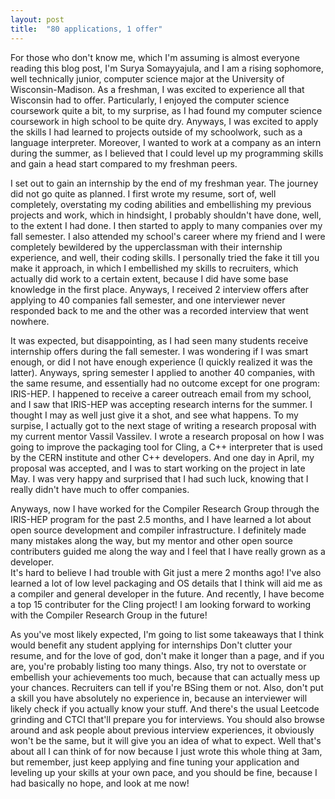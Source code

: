 ```yaml
---
layout: post
title:  "80 applications, 1 offer"
---
```

For those who don't know me, which I'm assuming is almost everyone reading this blog post, I'm 
Surya Somayyajula, and I am a rising sophomore, well technically junior, computer science major 
at the University of Wisconsin-Madison. As a freshman, I was excited to experience all that 
Wisconsin had to offer. Particularly, I enjoyed the computer science coursework quite a bit, 
to my surprise, as I had found my computer science coursework in high school to be quite dry. 
Anyways, I was excited to apply the skills I had learned to projects outside of my schoolwork, 
such as a language interpreter. Moreover, I wanted to work at a company as an intern during the 
summer, as I believed that I could level up my programming skills and gain a head start compared 
to my freshman peers.

I set out to gain an internship by the end of my freshman year. The journey did not go quite as planned. 
I first wrote my resume, sort of, well completely, overstating my coding abilities and embellishing my 
previous projects and work, which in hindsight, I probably shouldn't have done, well, to the extent I had 
done. I then started to apply to many companies over my fall semester. I also attended my school's career 
where my friend and I were completely bewildered by the upperclassman with their internship experience, and 
well, their coding skills. I personally tried the fake it till you make it approach, in which I embellished my 
skills to recruiters, which actually did work to a certain extent, because I did have some base knowledge in 
the first place. Anyways, I received 2 interview offers after applying to 40 companies fall semester, and one 
interviewer never responded back to me and the other was a recorded interview that went nowhere. 

It was expected, but disappointing, as I had seen many students receive internship offers during the fall semester. 
I was wondering if I was smart enough, or did I not have enough experience (I quickly realized it was the latter). 
Anyways, spring semester I applied to another 40 companies, with the same resume, and essentially 
had no outcome except for one program: IRIS-HEP. I happened to receive a career outreach email from my school, and 
I saw that IRIS-HEP was accepting research interns for the summer. I thought I may as well just give it a shot, and 
see what happens. To my surpise, I actually got to the next stage of writing a research proposal with my current mentor 
Vassil Vassilev. I wrote a research proposal on how I was going to improve the packaging tool for Cling, a C++ interpreter 
that is used by the CERN institute and other C++ developers. And one day in April, my proposal was accepted, and I was to start 
working on the project in late May. I was very happy and surprised that I had such luck, knowing that I really didn't have 
much to offer companies. 

Anyways, now I have worked for the Compiler Research Group through the IRIS-HEP program for the past 2.5 months, and I have 
learned a lot about open source development and compiler infrastructure. I definitely made many mistakes along the way, but 
my mentor and other open source contributers guided me along the way and I feel that I have really grown as a developer. <br>
It's hard to believe I had trouble with Git just a mere 2 months ago! I've also learned a lot of low level packaging and OS details 
that I think will aid me as a compiler and general developer in the future. And recently, I have become a top 15 contributer for the Cling 
project! I am looking forward to working with the Compiler Research Group in the future! 

As you've most likely expected, I'm going to list some takeaways that I think would benefit any student  applying for internships
Don't clutter your resume, and for the love of god, don't make it longer than a page, and if you are, you're probably listing
too many things. Also, try not to overstate or embellish your achievements too much, because that can actually mess up your chances. 
Recruiters can tell if you're BSing them or not. Also, don't put a skill you have absolutely no experience in, because an interviewer 
will likely check if you actually know your stuff. And there's the usual Leetcode grinding and CTCI that'll prepare you for interviews. 
You should also browse around and ask people about previous interview experiences, it obviously won't be the same, but it will give you 
an idea of what to expect. Well that's about all I can think of for now because I just wrote this whole thing at 3am, but remember, just 
keep applying and fine tuning your application and leveling up your skills at your own pace, and you should be fine, because I had basically 
no hope, and look at me now!

